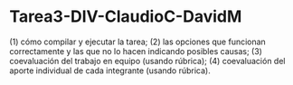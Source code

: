 # Tarea3-DIV-ClaudioC-DavidM
(1) cómo compilar y ejecutar la tarea; 
(2) las opciones que funcionan correctamente y las que no lo hacen indicando posibles causas;
(3) coevaluación del trabajo en equipo (usando rúbrica);
(4) coevaluación del aporte individual de cada integrante (usando rúbrica).

